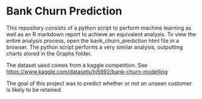 # Bank Churn Prediction

This repository consists of a python script to perform machine learning as well as an R markdown report to achieve an equivalent analysis. 
To view the entire analysis process, open the bank_churn_prediction html file in a browser.
The python script performs a very similar analysis, outputting charts stored in the Graphs folder.

The dataset used comes from a kaggle competition. See https://www.kaggle.com/datasets/hj5992/bank-churn-modelling

The goal of this project was to predict whether or not an unseen customer is likely to be retained.
